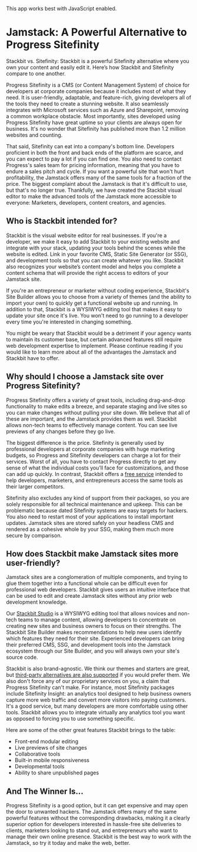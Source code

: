 This app works best with JavaScript enabled.



# Jamstack: A Powerful Alternative to Progress Sitefinity

Stackbit vs. Sitefinity: Stackbit is a powerful Sitefinity alternative where you own your content and easily edit it. Here’s how Stackbit and Sitefinity compare to one another.

Progress Sitefinity is a CMS (or Content Management System) of choice for developers at corporate companies because it includes most of what they need. It is user-friendly, adaptable, and feature-rich, giving developers all of the tools they need to create a stunning website. It also seamlessly integrates with Microsoft services such as Azure and Sharepoint, removing a common workplace obstacle. Most importantly, sites developed using Progress Sitefinity have great uptime so your clients are always open for business. It's no wonder that Sitefinity has published more than 1.2 million websites and counting.

That said, Sitefinity can eat into a company's bottom line. Developers proficient in both the front and back ends of the platform are scarce, and you can expect to pay a lot if you can find one. You also need to contact Progress's sales team for pricing information, meaning that you have to endure a sales pitch and cycle. If you want a powerful site that won't hurt profitability, the Jamstack offers many of the same tools for a fraction of the price. The biggest complaint about the Jamstack is that it's difficult to use, but that's no longer true. Thankfully, we have created the Stackbit visual editor to make the advanced tools of the Jamstack more accessible to everyone: Marketers, developers, content creators, and agencies.

## Who is Stackbit intended for?

Stackbit is the visual website editor for real businesses. If you're a developer, we make it easy to add Stackbit to your existing website and integrate with your stack, updating your tools behind the scenes while the website is edited. Link in your favorite CMS, Static Site Generator (or SSG), and development tools so that you can create whatever you like. Stackbit also recognizes your website’s content model and helps you complete a content schema that will provide the right access to editors of your Jamstack site.

If you're an entrepreneur or marketer without coding experience, Stackbit's Site Builder allows you to choose from a variety of themes (and the ability to import your own) to quickly get a functional website up and running. In addition to that, Stackbit is a WYSIWYG editing tool that makes it easy to update your site once it's live. You won't need to go running to a developer every time you're interested in changing something.

You might be weary that Stackbit would be a detriment if your agency wants to maintain its customer base, but certain advanced features still require web development expertise to implement. Please continue reading if you would like to learn more about all of the advantages the Jamstack and Stackbit have to offer.

## Why should I choose a Jamstack site over Progress Sitefinity?

Progress Sitefinity offers a variety of great tools, including drag-and-drop functionality to make edits a breeze, and separate staging and live sites so you can make changes without pulling your site down. We believe that all of these are important, and the Jamstack provides them as well. Stackbit allows non-tech teams to effectively manage content. You can see live previews of any changes before they go live.

The biggest difference is the price. Sitefinity is generally used by professional developers at corporate companies with huge marketing budgets, so Progress and Sitefinity developers can charge a lot for their services. Worst of all, you have to contact Progress directly to get any sense of what the individual costs you’ll face for customizations, and those can add up quickly. In contrast, Stackbit offers a [free service](https://www.stackbit.com/pricing) intended to help developers, marketers, and entrepreneurs access the same tools as their larger competitors.

Sitefinity also excludes any kind of support from their packages, so you are solely responsible for all technical maintenance and upkeep. This can be problematic because dated Sitefinity systems are easy targets for hackers. You also need to restart most of your applications to install important updates. Jamstack sites are stored safely on your headless CMS and rendered as a cohesive whole by your SSG, making them much more secure by comparison.

## How does Stackbit make Jamstack sites more user-friendly?

Jamstack sites are a conglomeration of multiple components, and trying to glue them together into a functional whole can be difficult even for professional web developers. Stackbit gives users an intuitive interface that can be used to edit and create Jamstack sites without any prior web development knowledge.

Our [Stackbit Studio](https://www.stackbit.com/blog/announcing-stackbit-studio/) is a WYSIWYG editing tool that allows novices and non-tech teams to manage content, allowing developers to concentrate on creating new sites and business owners to focus on their strengths. The Stackbit Site Builder makes recommendations to help new users identify which features they need for their site. Experienced developers can bring their preferred CMS, SSG, and development tools into the Jamstack ecosystem through our Site Builder, and you will always own your site's source code.

Stackbit is also brand-agnostic. We think our themes and starters are great, but [third-party alternatives are also supported](http://jamstackthemes.dev/?utm_source=stackbit.com&utm_medium=article&utm_campaign=alternative-to-sitefinity) if you would prefer them. We also don't force any of our proprietary services on you, a claim that Progress Sitefinity can't make. For instance, most Sitefinity packages include Sitefinity Insight: an analytics tool designed to help business owners capture more web traffic and convert more visitors into paying customers. It's a good service, but many developers are more comfortable using other tools. Stackbit allows you to integrate virtually any analytics tool you want as opposed to forcing you to use something specific.

Here are some of the other great features Stackbit brings to the table:

- Front-end modular editing
- Live previews of site changes
- Collaborative tools
- Built-in mobile responsiveness
- Developmental tools
- Ability to share unpublished pages

## And The Winner Is...

Progress Sitefinity is a good option, but it can get expensive and may open the door to unwanted hackers. The Jamstack offers many of the same powerful features without the corresponding drawbacks, making it a clearly superior option for developers interested in hassle-free site deliveries to clients, marketers looking to stand out, and entrepreneurs who want to manage their own online presence. Stackbit is the best way to work with the Jamstack, so try it today and make the web, better.
